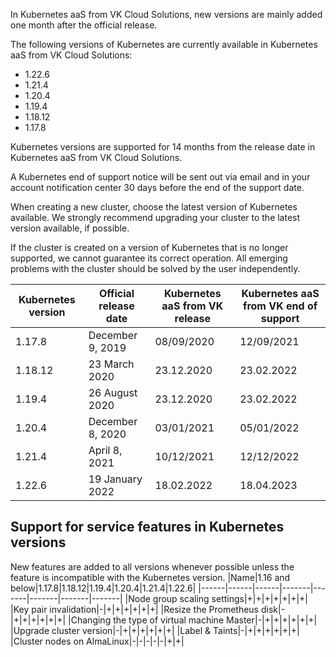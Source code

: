 In Kubernetes aaS from VK Cloud Solutions, new versions are mainly added one month after the official release.

The following versions of Kubernetes are currently available in Kubernetes aaS from VK Cloud Solutions:

- 1.22.6
- 1.21.4
- 1.20.4
- 1.19.4
- 1.18.12
- 1.17.8

Kubernetes versions are supported for 14 months from the release date in Kubernetes aaS from VK Cloud Solutions.

A Kubernetes end of support notice will be sent out via email and in your account notification center 30 days before the end of the support date.

When creating a new cluster, choose the latest version of Kubernetes available. We strongly recommend upgrading your cluster to the latest version available, if possible.

If the cluster is created on a version of Kubernetes that is no longer supported, we cannot guarantee its correct operation. All emerging problems with the cluster should be solved by the user independently.

|Kubernetes version|Official release date|Kubernetes aaS from VK release|Kubernetes aaS from VK end of support|
|------|------|------|-------|
|1.17.8|December 9, 2019|08/09/2020|12/09/2021|
|1.18.12|23 March 2020|23.12.2020|23.02.2022|
|1.19.4|26 August 2020|23.12.2020|23.02.2022|
|1.20.4|December 8, 2020|03/01/2021|05/01/2022|
|1.21.4|April 8, 2021|10/12/2021|12/12/2022|
|1.22.6|19 January 2022|18.02.2022|18.04.2023|

## Support for service features in Kubernetes versions

New features are added to all versions whenever possible unless the feature is incompatible with the Kubernetes version.
|Name|1.16 and below|1.17.8|1.18.12|1.19.4|1.20.4|1.21.4|1.22.6|
|------|------|------|-------|-------|-------|-------|-------|
|Node group scaling settings|+|+|+|+|+|+|+|
|Key pair invalidation|-|+|+|+|+|+|+|
|Resize the Prometheus disk|-|+|+|+|+|+|+|
|Changing the type of virtual machine Master|-|+|+|+|+|+|+|
|Upgrade cluster version|-|+|+|+|+|+|+|
|Label & Taints|-|+|+|+|+|+|+|
|Cluster nodes on AlmaLinux|-|-|-|-|-|+|+|
